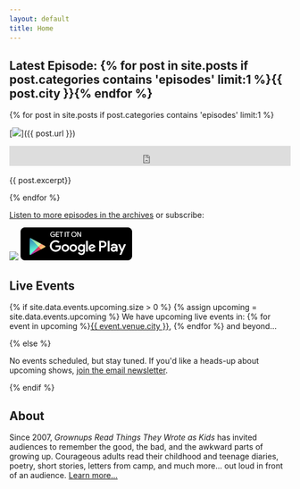 ```yaml
---
layout: default
title: Home
---
```


## <i class="fa fa-headphones"></i> Latest Episode: {% for post in site.posts if post.categories contains 'episodes' limit:1 %}{{ post.city }}{% endfor %}

{% for post in site.posts if post.categories contains 'episodes' limit:1 %}

[<img src="/images/episodes/{{ post.number }}.jpg">]({{ post.url }})

<iframe frameborder="0" height="36px" scrolling="no" src="https://simplecast.com/e/{{ post.simplecast_episode_id }}?style=dark" width="100%"></iframe>

{{ post.excerpt}}

{% endfor %}

<i class="fa fa-headphones"></i> [Listen to more episodes in the archives](/podcast/) or subscribe:

<a href="https://itunes.apple.com/podcast/id890900960?mt=2&at=10lR7u&ct=website_front_page_badge"><img src="http://linkmaker.itunes.apple.com/images/badges/en-us/badge_itunes-lrg.svg" style="display:inline" height="59px"></a> <a href="http://links.grownupsreadthingstheywroteaskids.com/googleplay"><img src="/images/get_it_on_play_logo_large.png" style="display:inline"></a>

## <i class="fa fa-calendar"></i> Live Events 

{% if site.data.events.upcoming.size > 0 %}
{% assign upcoming = site.data.events.upcoming %}
We have upcoming live events in: {% for event in upcoming %}<a href="/events/#{{ event.venue.city }}">{{ event.venue.city }}</a>, {% endfor %} and beyond...

{% else %}

No  events scheduled, but stay tuned. If you'd like a heads-up about upcoming shows, [join the email newsletter](https://grownupsreadthingstheywroteaskids.com/newsletter/).

{% endif %}

## About

Since 2007, *Grownups Read Things They Wrote as Kids* has invited audiences to remember the good, the bad, and the awkward parts of growing up. Courageous adults read their childhood and teenage diaries, poetry, short stories, letters from camp, and much more... out loud in front of an audience. [Learn more...](/about/)